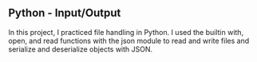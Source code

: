 ## Python - Input/Output

In this project, I practiced file handling in Python. 
I used the builtin with, open, and read functions with the json module to read and write files and serialize and deserialize objects with JSON.